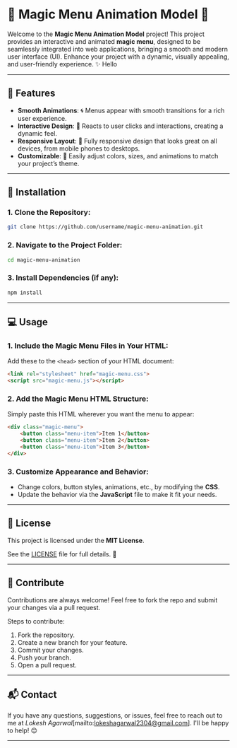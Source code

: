 # 🌟 Magic Menu Animation Model 🌟

Welcome to the **Magic Menu Animation Model** project! This project provides an interactive and animated **magic menu**, designed to be seamlessly integrated into web applications, bringing a smooth and modern user interface (UI). Enhance your project with a dynamic, visually appealing, and user-friendly experience. ✨
Hello

---

## 🎉 Features

- **Smooth Animations**: 🌀 Menus appear with smooth transitions for a rich user experience.
- **Interactive Design**: 🔄 Reacts to user clicks and interactions, creating a dynamic feel.
- **Responsive Layout**: 📱 Fully responsive design that looks great on all devices, from mobile phones to desktops.
- **Customizable**: 🎨 Easily adjust colors, sizes, and animations to match your project’s theme.

---

## 🚀 Installation

### 1. **Clone the Repository**:
   ```bash
   git clone https://github.com/username/magic-menu-animation.git
````

### 2. **Navigate to the Project Folder**:

```bash
cd magic-menu-animation
```

### 3. **Install Dependencies** (if any):

```bash
npm install
```

---

## 💻 Usage

### 1. **Include the Magic Menu Files in Your HTML**:

Add these to the `<head>` section of your HTML document:

```html
<link rel="stylesheet" href="magic-menu.css">
<script src="magic-menu.js"></script>
```

### 2. **Add the Magic Menu HTML Structure**:

Simply paste this HTML wherever you want the menu to appear:

```html
<div class="magic-menu">
    <button class="menu-item">Item 1</button>
    <button class="menu-item">Item 2</button>
    <button class="menu-item">Item 3</button>
</div>
```

### 3. **Customize Appearance and Behavior**:

* Change colors, button styles, animations, etc., by modifying the **CSS**.
* Update the behavior via the **JavaScript** file to make it fit your needs.

---

## 📜 License

This project is licensed under the **MIT License**.

See the [LICENSE](LICENSE) file for full details. 📝

---

## 🤝 Contribute

Contributions are always welcome! Feel free to fork the repo and submit your changes via a pull request.

Steps to contribute:

1. Fork the repository.
2. Create a new branch for your feature.
3. Commit your changes.
4. Push your branch.
5. Open a pull request.

---

## 📬 Contact

If you have any questions, suggestions, or issues, feel free to reach out to me at *Lokesh Agarwal*[mailto:lokeshagarwal2304@gmail.com]. I'll be happy to help! 😊

---
